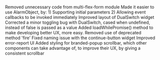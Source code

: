 

Removed unnecessary code from multi-flex-form module
Made it easier to use AlarmObject, by:
    1) Supporting initial parameters
    2) Allowing event callbacks to be invoked immediately
Improved layout of DualSwitch widget
Corrected a minor toggling bug with DualSwitch, cased when undefined, instead of false is passed as a value
Added loadWhilePromise() method to make developing better UX, more easy.
Removed use of deprecated method 'fire' 
Fixed naming issue with the continue-button widget
Improved error-report UI
Added styling for branded-popup scrollbar, which other components can take advantage of, to improve their UX, by giving a consistent scrollbar